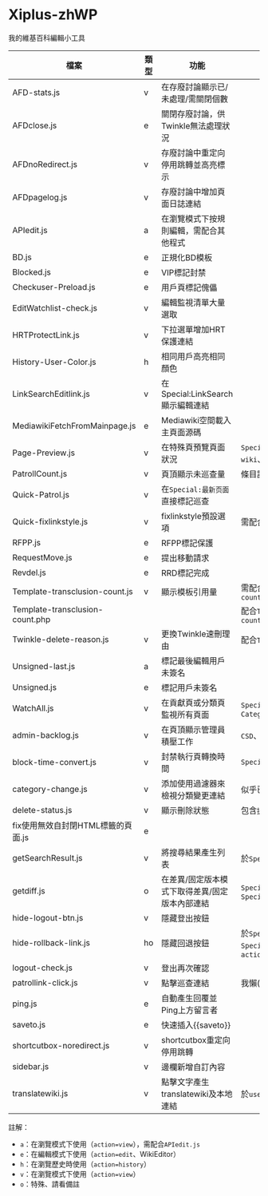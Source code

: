 # Xiplus-zhWP
我的維基百科編輯小工具

| 檔案 | 類型 | 功能 | 備註 |
| --- | --- | --- | --- |
| AFD-stats.js | v | 在存廢討論顯示已/未處理/需關閉個數 |  |
| AFDclose.js | e | 關閉存廢討論，供Twinkle無法處理狀況 |  |
| AFDnoRedirect.js | v | 存廢討論中重定向停用跳轉並高亮標示 |  |
| AFDpagelog.js | v | 存廢討論中增加頁面日誌連結 |  |
| APIedit.js | a | 在瀏覽模式下按規則編輯，需配合其他程式 |  |
| BD.js | e | 正規化BD模板 |  |
| Blocked.js | e | VIP標記封禁 |  |
| Checkuser-Preload.js | e | 用戶頁標記傀儡 |  |
| EditWatchlist-check.js | v | 編輯監視清單大量選取 |  |
| HRTProtectLink.js | v | 下拉選單增加HRT保護連結 |  |
| History-User-Color.js | h | 相同用戶高亮相同顏色 |  |
| LinkSearchEditlink.js | v | 在Special:LinkSearch顯示編輯連結 |  |
| MediawikiFetchFromMainpage.js | e | Mediawiki空間載入主頁面源碼 |  |
| Page-Preview.js | v | 在特殊頁預覽頁面狀況 | ```Special:短页面```、```Special:无跨wiki```、```Special:断链页面``` |
| PatrollCount.js | v | 頁頂顯示未巡查量 | 條目討論、用戶、用戶討論空間 |
| Quick-Patrol.js | v | 在```Special:最新页面```直接標記巡查 |  |
| Quick-fixlinkstyle.js | v | fixlinkstyle預設選項 | 需配合```fixlinkstyle``` |
| RFPP.js | e | RFPP標記保護 |  |
| RequestMove.js | e | 提出移動請求 |  |
| Revdel.js | e | RRD標記完成 |  |
| Template-transclusion-count.js | v | 顯示模板引用量 | 需配合```Template-transclusion-count.php``` |
| Template-transclusion-count.php |  |  | 配合```Template-transclusion-count.js``` |
| Twinkle-delete-reason.js | v | 更換Twinkle速刪理由 | 配合```Twinkle``` |
| Unsigned-last.js | a | 標記最後編輯用戶未簽名 |  |
| Unsigned.js | e | 標記用戶未簽名 |  |
| WatchAll.js | v | 在貢獻頁或分類頁監視所有頁面 | ```Special:Contributions```或```Category:``` |
| admin-backlog.js | v | 在頁頂顯示管理員積壓工作 | ```CSD```、```EP```、```Unblock``` |
| block-time-convert.js | v | 封禁執行頁轉換時間 | ```Special:Block``` |
| category-change.js | v | 添加使用過濾器來檢視分類變更連結 | 似乎已失效？ |
| delete-status.js | v | 顯示刪除狀態 | 包含```提刪者```、```貢獻者```、```刪除日誌``` |
| fix使用無效自封閉HTML標籤的頁面.js | e |  |  |
| getSearchResult.js | v | 將搜尋結果產生列表 | 於```Special:Search``` |
| getdiff.js | o | 在差異/固定版本模式下取得差異/固定版本內部連結 | ```Special:Diff```或```Special:PermaLink``` |
| hide-logout-btn.js | v | 隱藏登出按鈕 |  |
| hide-rollback-link.js | ho | 隱藏回退按鈕 | 於```Special:Watchlist```、```Special:Recentchangeslinked```、```action=history``` |
| logout-check.js | v | 登出再次確認 |  |
| patrollink-click.js | v | 點擊巡查連結 | 我懶( |
| ping.js | e | 自動產生回覆並Ping上方留言者 |  |
| saveto.js | e | 快速插入{{saveto}} |  |
| shortcutbox-noredirect.js | v | shortcutbox重定向停用跳轉 |  |
| sidebar.js | v | 邊欄新增自訂內容 |  |
| translatewiki.js | v | 點擊文字產生translatewiki及本地連結 | 於```uselang=qqx``` |

註解：
* ```a```：在瀏覽模式下使用（```action=view```），需配合```APIedit.js```
* ```e```：在編輯模式下使用（```action=edit```、WikiEditor）
* ```h```：在瀏覽歷史時使用（```action=history```）
* ```v```：在瀏覽模式下使用（```action=view```）
* ```o```：特殊、請看備註

